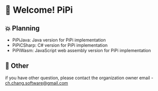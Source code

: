 # 🌠 Welcome! PiPi

## 💥 Planning

- PiPiJava: Java version for PiPi implementation
- PiPiCSharp: C# version for PiPi implementation
- PiPiWasm: JavaScript web assembly version for PiPi implementation

## 👋 Other

if you have other question, please contact the organization owner email - <ch.chang.software@gmail.com>
